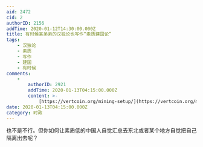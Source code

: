 ```yaml
---
aid: 2472
cid: 2
authorID: 2156
addTime: 2020-01-12T14:30:00.000Z
title: 有时候某弟弟的汉独论也写作“素质建国论”
tags:
    - 汉独论
    - 素质
    - 写作
    - 建国
    - 有时候
comments:
    -
        authorID: 2921
        addTime: 2020-01-13T04:15:00.000Z
        content: >-
            [https://vertcoin.org/mining-setup/](https://vertcoin.org/mining-setup/)
date: 2020-01-13T04:15:00.000Z
category: 时政
---
```


也不是不行。但你如何让素质低的中国人自觉汇总去东北或者某个地方自觉把自己隔离出去呢？
